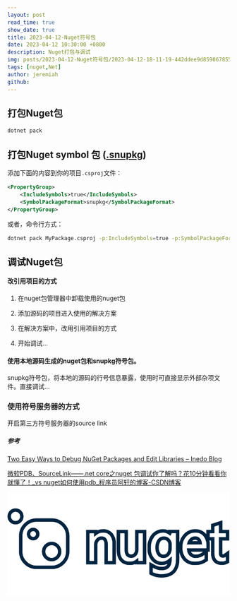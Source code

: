 ```yaml
---
layout: post
read_time: true
show_date: true
title: 2023-04-12-Nuget符号包
date: 2023-04-12 10:30:00 +0800
description: Nuget打包与调试
img: posts/2023-04-12-Nuget符号包/2023-04-12-18-11-19-442ddee9d85906785517a1b14246158a.jpeg
tags: [nuget,Net]
author: jeremiah
github: 
---
```


## 打包Nuget包

```sh
dotnet pack
```

## 打包Nuget symbol 包 ([.snupkg](https://learn.microsoft.com/en-us/nuget/create-packages/symbol-packages-snupkg))

添加下面的内容到你的项目`.csproj`文件：

```xml
<PropertyGroup>
    <IncludeSymbols>true</IncludeSymbols>
    <SymbolPackageFormat>snupkg</SymbolPackageFormat>
</PropertyGroup>
```

或者，命令行方式：

```sh
dotnet pack MyPackage.csproj -p:IncludeSymbols=true -p:SymbolPackageFormat=snupkg
```

## 调试Nuget包

#### 改引用项目的方式

1. 在nuget包管理器中卸载使用的nuget包

2. 添加源码的项目进入使用的解决方案

3. 在解决方案中，改用引用项目的方式

4. 开始调试...

#### 使用本地源码生成的nuget包和snupkg符号包。

snupkg符号包，将本地的源码的行号信息暴露，使用时可直接显示外部杂项文件。直接调试...

### 使用符号服务器的方式

开启第三方符号服务器的source link

##### 参考

[Two Easy Ways to Debug NuGet Packages and Edit Libraries &#8211; Inedo Blog](https://blog.inedo.com/nuget/how-to-debug-nuget-packages-the-painless-way/)

[微软PDB、SourceLink——.net core之nuget 包调试你了解吗？花10分钟看看你就懂了！_vs nuget如何使用pdb_程序员阿轩的博客-CSDN博客](https://blog.csdn.net/weixin_51954021/article/details/112188179)

![](../assets/img/posts/2023-04-12-Nuget符号包/2023-04-12-18-11-19-442ddee9d85906785517a1b14246158a.jpeg)
